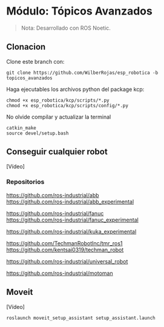 # Módulo: Tópicos Avanzados

> Nota: Desarrollado con ROS Noetic.

## Clonacion
Clone este branch con:
```
git clone https://github.com/WilberRojas/esp_robotica -b topicos_avanzados
```
Haga ejecutables los archivos python del package kcp:
```
chmod +x esp_robotica/kcp/scripts/*.py
chmod +x esp_robotica/kcp/scripts/config/*.py
```
No olvide compilar y actualizar la terminal
```
catkin_make
source devel/setup.bash
```

## Conseguir cualquier robot
[Vídeo]
### Repositorios

https://github.com/ros-industrial/abb </br>
https://github.com/ros-industrial/abb_experimental

https://github.com/ros-industrial/fanuc </br>
https://github.com/ros-industrial/fanuc_experimental

https://github.com/ros-industrial/kuka_experimental

https://github.com/TechmanRobotInc/tmr_ros1 </br>
https://github.com/kentsai0319/techman_robot

https://github.com/ros-industrial/universal_robot

https://github.com/ros-industrial/motoman

## Moveit
[Vídeo]
```
roslaunch moveit_setup_assistant setup_assistant.launch
```

